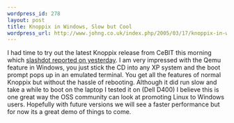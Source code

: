 ```yaml
--- 
wordpress_id: 278
layout: post
title: Knoppix in Windows, Slow but Cool
wordpress_url: http://www.johng.co.uk/index.php/2005/03/17/knoppix-in-windows-slow-but-cool/
---
```

I had time to try out the latest Knoppix release from CeBIT this morning which <a href="http://slashdot.org/article.pl?sid=05/03/16/0210216&tid=185&tid=1">slashdot reported on yesterday</a>. I am very impressed with the Qemu feature in Windows, you just stick the CD into any XP system and the boot prompt pops up in an emulated terminal. You get all the features of normal Knoppix but without the hassle of rebooting. Although it did run slow and take a while to boot on the laptop I tested it on (Dell D400) I believe this is one great way the OSS community can look at promoting Linux to Windows users. Hopefully with future versions we will see a faster performance but for now its a great demo of things to come.
